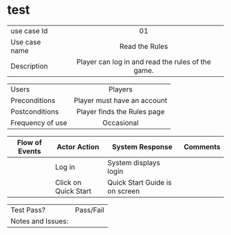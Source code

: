 # test

|               |               |
| ------------- |:-------------:|
| use case Id   | 01                                                 |
| Use case name | Read the Rules                                     |
| Description   | Player can log in and read the rules of the game.  |

|                  |                            |
|------------------|:--------------------------:|
| Users            | Players                    |
| Preconditions    | Player must have an account|
| Postconditions   | Player finds the Rules page|
| Frequency of use | Occasional                 |

| Flow of Events   | Actor Action               | System Response               | Comments         |
|------------------|----------------------------|-------------------------------|------------------| 
|                  | Log in                     | System displays login         |                  |
|                  | Click on Quick Start       | Quick Start Guide is on screen|                  |

|                  |                            |
|------------------|----------------------------|
| Test Pass?       | Pass/Fail                  |
|Notes and Issues: |                            |                          
